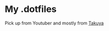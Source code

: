 # My .dotfiles

Pick up from Youtuber and mostly from [Takuya](https://github.com/craftzdog/dotfiles-public)

